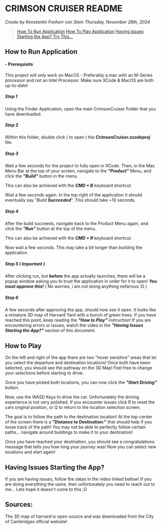# CRIMSON CRUISER README
*Create by Konstantin Freiherr von Stein*
_Thursday, November 28th, 2024_


> [How To Run Application](#1)
> [How To Play Application](#2)
> [Having Issues Starting the App? Try This...](#3)



<a name="1"></a>
## How to Run Application

#### - Prerequisits

This project will only work on MacOS - Preferably a mac with an M-Series processor and not an Intel Processor. Make sure XCode & MacOS are both up-to-date!

##### Step 1
Using the Finder Application, open the main CrimsonCruiser Folder that you have downloaded.
##### Step 2

Within this folder, double click ( to open ) the **_CrimsonCruiser.xcodeproj_** file. 

##### Step 3

Wait a few seconds for the project to fully open in XCode. Then, in the Mac Menu Bar at the top of your screen, navigate to the ***"Product"*** Menu, and click the _**"Build"**_ button in the menu. 

This can also be achieved with the **_CMD + B_** keyboard shortcut.

Wiat a few seconds again. In the top right of the application it should eventually say "_Build_ **_Succeeded_**". This should take ~10 seconds.

##### Step 4

After the build succeeds, navigate back to the Product Menu again, and click the _**"Run"**_ button at the top of the menu. 

This can also be achieved with the **_CMD + R_** keyboard shortcut.

Now wait a few seconds. This may take a bit longer than building the application.

##### Step 5 ( *Important* )

After clicking run, but **before** the app actually launches, there will be a popup window asking you to trust the application in order for it to open! ***You must approve this!*** ( No worries, i am not doing anything nefarious :D )

##### Step 6 

A few seconds after approving the app, should now see it open. It looks like a minature 3D map of Harvard Yard with a bunch of green trees. If you have reached this point, keep reading the ***"How to Play"*** instruction! If you are encountering errors or issues, watch the video in the ***"Having Issues Starting the App?"*** section of this document.

<a name="2"></a>
## How to Play 

On the left and right of the app there are two "hover sensitive" areas that let you select the departure and destination locations! Once both have been selected, you should see the pathway on the 3D Map! Feel free to change your selections before starting to drive.

Once you have picked both locations, you can now click the ***"Start Driving"*** button.

Now, use the WASD Keys to drive the car. Unfortunately the driving experience is not very polished. If you encounter issues click R to reset the cars original position, or Q to return to the location selection screen. 

The goal is to follow the path to the destination location! At the top-center of the screen there is a **"Distance to Destination:"** that should help if you loose track of the path! You may not be able to perfectly follow certain paths... navigate around buildings to make it to your destination! 

Once you have reached your destination, you should see a congratulations message that tells you how long your journey was! Now you can select new locations and start again! 

<a name="3"></a>
## Having Issues Starting the App?

If you are having issues, follow the steps in the video linked bellow! If you are doing everything the same, then unfortunately you need to reach out to me... Lets hope it doesn't come to this ;D

## Sources: 

The 3D map of harvard is open-source and was downloaded from the City of Cambridges official website!



